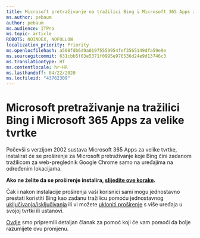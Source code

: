 ```yaml
---
title: Microsoft pretraživanje na tražilici Bing i Microsoft 365 Apps za velike tvrtke
ms.author: pebaum
author: pebaum
ms.audience: ITPro
ms.topic: article
ROBOTS: NOINDEX, NOFOLLOW
localization_priority: Priority
ms.openlocfilehash: a508fdb6d9a01975559954fef3565149dfa59e9e
ms.sourcegitcommit: 631cbb5f03e5371f0995e976536d24e9d13746c3
ms.translationtype: HT
ms.contentlocale: hr-HR
ms.lasthandoff: 04/22/2020
ms.locfileid: "43762309"
---
```

# <a name="microsoft-search-in-bing-and-microsoft-365-apps-for-enterprise"></a>Microsoft pretraživanje na tražilici Bing i Microsoft 365 Apps za velike tvrtke

Počevši s verzijom 2002 sustava Microsoft 365 Apps za velike tvrtke, instalirat će se proširenje za Microsoft pretraživanje koje Bing čini zadanom tražilicom za web-preglednik Google Chrome samo na uređajima na određenim lokacijama.

**Ako ne želite da se proširenje instalira, [slijedite ove korake](https://docs.microsoft.com/deployoffice/microsoft-search-bing#how-to-exclude-the-extension-for-microsoft-search-in-bing-from-being-installed).**

Čak i nakon instalacije proširenja vaši korisnici sami mogu jednostavno prestati koristiti Bing kao zadanu tražilicu pomoću jednostavnog [uključivanja/isključivanja](https://docs.microsoft.com/deployoffice/microsoft-search-bing#change-whether-bing-is-the-default-search-engine-for-google-chrome) ili vi možete [ukloniti proširenje](https://docs.microsoft.com/deployoffice/microsoft-search-bing#how-to-remove-the-extension-after-its-been-installed) s više uređaja u svojoj tvrtki ili ustanovi.

[Ovdje](https://docs.microsoft.com/deployoffice/microsoft-search-bing) smo pripremili detaljan članak za pomoć koji će vam pomoći da bolje razumijete ovu promjenu.
